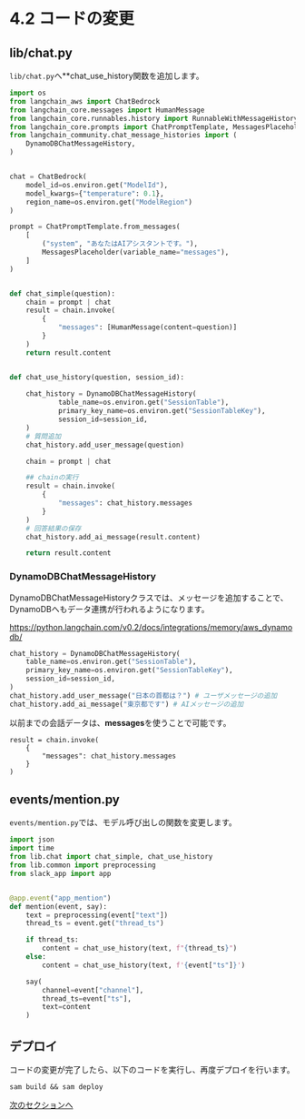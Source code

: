 # 4.2 コードの変更

## lib/chat.py

`lib/chat.py`へ**chat_use_history関数を追加します。

```python
import os
from langchain_aws import ChatBedrock
from langchain_core.messages import HumanMessage
from langchain_core.runnables.history import RunnableWithMessageHistory
from langchain_core.prompts import ChatPromptTemplate, MessagesPlaceholder
from langchain_community.chat_message_histories import (
    DynamoDBChatMessageHistory,
)


chat = ChatBedrock(
    model_id=os.environ.get("ModelId"),
    model_kwargs={"temperature": 0.1},
    region_name=os.environ.get("ModelRegion")
)

prompt = ChatPromptTemplate.from_messages(
    [
        ("system", "あなたはAIアシスタントです。"),
        MessagesPlaceholder(variable_name="messages"),
    ]
)


def chat_simple(question):
    chain = prompt | chat
    result = chain.invoke(
        {
            "messages": [HumanMessage(content=question)]
        }
    )
    return result.content


def chat_use_history(question, session_id):
    
    chat_history = DynamoDBChatMessageHistory(
            table_name=os.environ.get("SessionTable"), 
            primary_key_name=os.environ.get("SessionTableKey"),
            session_id=session_id, 
    )
    # 質問追加
    chat_history.add_user_message(question)

    chain = prompt | chat

    ## chainの実行
    result = chain.invoke(
        {
            "messages": chat_history.messages
        }
    )
    # 回答結果の保存
    chat_history.add_ai_message(result.content)

    return result.content
```

### DynamoDBChatMessageHistory

DynamoDBChatMessageHistoryクラスでは、メッセージを追加することで、DynamoDBへもデータ連携が行われるようになります。

https://python.langchain.com/v0.2/docs/integrations/memory/aws_dynamodb/

```python
chat_history = DynamoDBChatMessageHistory(
    table_name=os.environ.get("SessionTable"), 
    primary_key_name=os.environ.get("SessionTableKey"),
    session_id=session_id, 
)
chat_history.add_user_message("日本の首都は？") # ユーザメッセージの追加
chat_history.add_ai_message("東京都です") # AIメッセージの追加
```
以前までの会話データは、**messages**を使うことで可能です。

```
result = chain.invoke(
    {
        "messages": chat_history.messages
    }
)
```
## events/mention.py

`events/mention.py`では、モデル呼び出しの関数を変更します。

```python
import json
import time
from lib.chat import chat_simple, chat_use_history
from lib.common import preprocessing
from slack_app import app


@app.event("app_mention")
def mention(event, say):
    text = preprocessing(event["text"])
    thread_ts = event.get("thread_ts")

    if thread_ts:
        content = chat_use_history(text, f"{thread_ts}")
    else:
        content = chat_use_history(text, f'{event["ts"]}')

    say(
        channel=event["channel"],
        thread_ts=event["ts"],
        text=content
    )
```

## デプロイ

コードの変更が完了したら、以下のコードを実行し、再度デプロイを行います。

```shell
sam build && sam deploy
```

[次のセクションへ](/docs/4.3.md)
